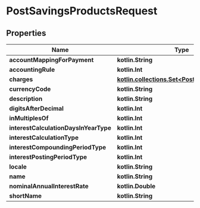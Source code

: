 
# PostSavingsProductsRequest

## Properties
| Name | Type | Description | Notes |
| ------------ | ------------- | ------------- | ------------- |
| **accountMappingForPayment** | **kotlin.String** |  |  [optional] |
| **accountingRule** | **kotlin.Int** |  |  [optional] |
| **charges** | [**kotlin.collections.Set&lt;PostSavingsCharges&gt;**](PostSavingsCharges.md) |  |  [optional] |
| **currencyCode** | **kotlin.String** |  |  [optional] |
| **description** | **kotlin.String** |  |  [optional] |
| **digitsAfterDecimal** | **kotlin.Int** |  |  [optional] |
| **inMultiplesOf** | **kotlin.Int** |  |  [optional] |
| **interestCalculationDaysInYearType** | **kotlin.Int** |  |  [optional] |
| **interestCalculationType** | **kotlin.Int** |  |  [optional] |
| **interestCompoundingPeriodType** | **kotlin.Int** |  |  [optional] |
| **interestPostingPeriodType** | **kotlin.Int** |  |  [optional] |
| **locale** | **kotlin.String** |  |  [optional] |
| **name** | **kotlin.String** |  |  [optional] |
| **nominalAnnualInterestRate** | **kotlin.Double** |  |  [optional] |
| **shortName** | **kotlin.String** |  |  [optional] |



